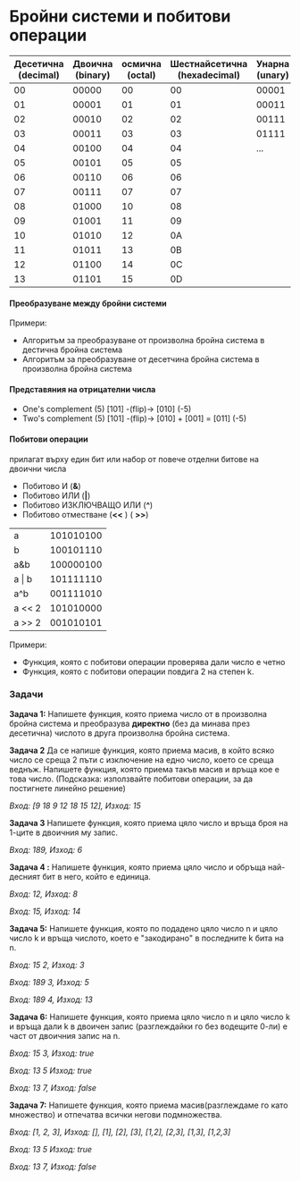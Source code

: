 
# Бройни системи и побитови операции

| Десетична (decimal) | Двоична (binary) | осмична (octal) | Шестнайсетична (hexadecimal) | Унарна (unary) |
|---------------------|------------------|-----------------|------------------------------|-------|
| 00                  | 00000            | 00              | 00                           | 00001 |
| 01                  | 00001            | 01              | 01                           | 00011 |
| 02                  | 00010            | 02              | 02                           | 00111 |
| 03                  | 00011            | 03              | 03                           | 01111 |
| 04                  | 00100            | 04              | 04                           | ...   |
| 05                  | 00101            | 05              | 05                           |       |
| 06                  | 00110            | 06              | 06                           |       |
| 07                  | 00111            | 07              | 07                           |       |
| 08                  | 01000            | 10              | 08                           |       |
| 09                  | 01001            | 11              | 09                           |       |
| 10                  | 01010            | 12              | 0A                           |       |
| 11                  | 01011            | 13              | 0B                           |       |
| 12                  | 01100            | 14              | 0C                           |       |
| 13                  | 01101            | 15              | 0D                           |       |

#### Преобразуване между бройни системи

Примери:

 - Алгоритъм за преобразуване от произволна бройна система в дестична бройна система
 - Алгоритъм за преобразуване от десетчина бройна система в произволна бройна система

#### Представяния на отрицателни числа

 - One's complement  (5)  [101] -(flip)->   [010] (-5)
 - Two's complement   (5)  [101] -(flip)->  [010] + [001] = [011] (-5)

#### Побитови операции
прилагат върху един бит или набор от повече отделни битове на двоични числа

 - Побитово И (**&**)
 - Побитово ИЛИ  (**|**)
 - Побитово ИЗКЛЮЧВАЩО ИЛИ  (**^**)
 - Побитово отместване  (**<<** )     ( **>>**)

|        |           |
|--------|-----------|
| a      | 101010100 |
| b      | 100101110 |
| a&b    | 100000100 |
| a \| b | 101111110 |
| a^b    | 001111010 |
| a << 2 | 101010000 |
| a >> 2 | 001010101 |

Примери:

 - Функция, която с побитови операции проверява дали число е четно
 - Функция, която с побитови операции повдига 2 на степен k.

<h3>Задачи</h3>

**Задача 1:** Напишете функция, която приема число от в произволна бройна система и преобразува **директно** (без да минава през десетична) числото в друга произволна бройна система.

**Задача 2** Да се напише функция, която приема масив, в който всяко число се среща 2 пъти с изключение на едно число, което се среща веднъж.
Напишете функция, която приема такъв масив и връща кое е това число.
(Подсказка: използвайте побитови операции, за да постигнете линейно решение)

*Вход: [9 18 9 12 18 15 12], Изход: 15*


**Задача 3** Напишете функция, която приема цяло число и връща броя на 1-ците в двоичния му запис.

*Вход: 189,  Изход: 6*

**Задача 4 :** Напишете функция, която приема цяло число и обръща най-десният бит в него, който е единица.

*Вход: 12, Изход: 8*

*Вход: 15, Изход: 14*

**Задача 5:** Напишете функция, която по подадено цяло число n и цяло число k и връща числото, което е "закодирано" в последните k бита на n.

*Вход: 15 2, Изход: 3*

*Вход: 189 3, Изход: 5*

*Вход: 189 4, Изход: 13*

**Задача 6:** Напишете функция, която приема цяло число n и цяло число k и връща дали k в двоичен запис (разглеждайки го без водещите 0-ли) е част от двоичния запис на n.

*Вход: 15 3, Изход: true*

*Вход: 13 5 Изход: true*

*Вход: 13 7, Изход: false*

**Задача 7:** Напишете функция, която приема масив(разглеждаме го като множество) и отпечатва всички негови подмножества.

*Вход: [1, 2, 3], Изход: [], [1], [2], [3], [1,2], [2,3], [1,3], [1,2,3]*

*Вход: 13 5 Изход: true*

*Вход: 13 7, Изход: false*

